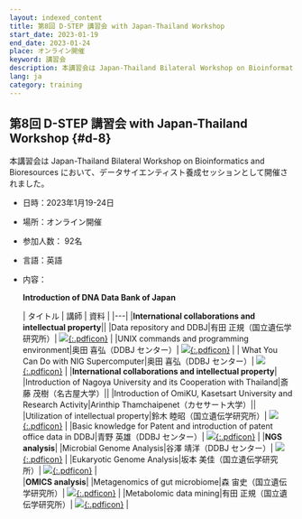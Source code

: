 ```yaml
---
layout: indexed_content
title: 第8回 D-STEP 講習会 with Japan-Thailand Workshop
start_date: 2023-01-19
end_date: 2023-01-24
place: オンライン開催
keyword: 講習会
description: 本講習会は Japan-Thailand Bilateral Workshop on Bioinformatics and Bioresources において、データサイエンティスト養成セッションとして開催されました。
lang: ja
category: training
---
```


## 第8回 D-STEP 講習会 with Japan-Thailand Workshop {#d-8}

本講習会は Japan-Thailand Bilateral Workshop on Bioinformatics and Bioresources において、データサイエンティスト養成セッションとして開催されました。

- 日時：2023年1月19-24日
- 場所：オンライン開催
- 参加人数： 92名
- 言語：英語
- 内容：

    **Introduction of DNA Data Bank of Japan**

    | タイトル | 講師 | 資料 |
    |---|
    |**International collaborations and intellectual property**||
    |Data repository and DDBJ|有田 正規（国立遺伝学研究所）| [![](/assets/images/parts/youtube_icon.svg){:.pdficon}](https://www.youtube.com/playlist?list=PL_dbAF_dbOErVQsubdXTlQ_ON_yG1QQ1a) |
    |UNIX commands and programming environment|奥田 喜弘（DDBJ センター）| [![](/assets/images/parts/youtube_icon.svg){:.pdficon}](https://www.youtube.com/playlist?list=PL_dbAF_dbOEqV3mDNbnYAwZCWz_l20Tua) |
    | What You Can Do with NIG Supercomputer|奥田 喜弘（DDBJ センター）| [![](/assets/images/parts/youtube_icon.svg){:.pdficon}](https://www.youtube.com/playlist?list=PL_dbAF_dbOErwpvV1zCW1ab_AdyI73FY8) |
    |**International collaborations and intellectual property**|
    |Introduction of Nagoya University and its Cooperation with Thailand|斎藤 茂樹（名古屋大学）||
    |Introduction of OmiKU, Kasetsart University and Research Activity|Arinthip Thamchaipenet（カセサート大学）||
    |Utilization of intellectual property|鈴木 睦昭（国立遺伝学研究所）| [![](/assets/images/parts/youtube_icon.svg){:.pdficon}](https://www.youtube.com/playlist?list=PL_dbAF_dbOErwq01I066aJVIwPzF7PKwx) |
    |Basic knowledge for Patent and introduction of patent office data in DDBJ|青野 英雄（DDBJ センター）| [![](/assets/images/parts/youtube_icon.svg){:.pdficon}](https://youtu.be/Wcit0s-tskY) |
    |**NGS analysis**|
    |Microbial Genome Analysis|谷澤 靖洋（DDBJ センター）| [![](/assets/images/parts/youtube_icon.svg){:.pdficon}](https://www.youtube.com/playlist?list=PL_dbAF_dbOEqFdavOvn1FIDY8n0o3Btn6) |
    |Eukaryotic Genome Analysis|坂本 美佳（国立遺伝学研究所）| [![](/assets/images/parts/youtube_icon.svg){:.pdficon}](https://www.youtube.com/playlist?list=PL_dbAF_dbOErJAqdEfUdGbrZwuZibR2qr) |    
    |**OMICS analysis**|
    |Metagenomics of gut microbiome|森 宙史（国立遺伝学研究所）| [![](/assets/images/parts/youtube_icon.svg){:.pdficon}](https://www.youtube.com/playlist?list=PL_dbAF_dbOEqmXTxL-CAVLM02WdyvPGrO) |
    |Metabolomic data mining|有田 正規（国立遺伝学研究所）| [![](/assets/images/parts/youtube_icon.svg){:.pdficon}](https://www.youtube.com/playlist?list=PL_dbAF_dbOErFKvzOdvcMheIFHcB5g9lE) |



